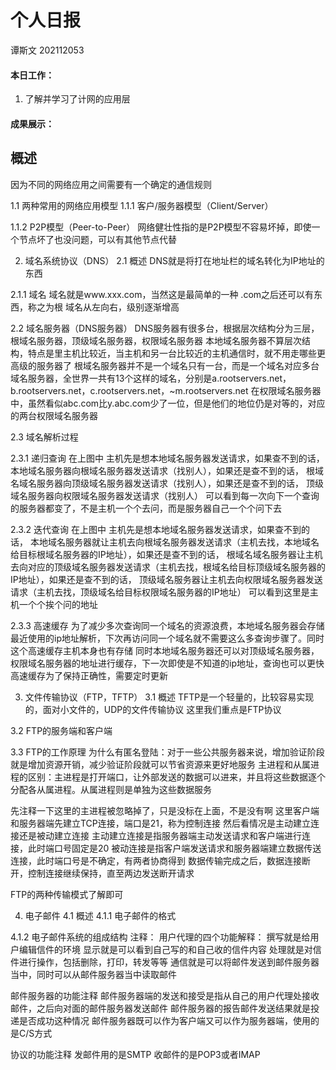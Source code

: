# 个人日报

谭斯文 202112053

#### 本日工作：

1. 了解并学习了计网的应用层

#### 成果展示：

## 概述

因为不同的网络应用之间需要有一个确定的通信规则


1.1 两种常用的网络应用模型
1.1.1 客户/服务器模型（Client/Server）


1.1.2 P2P模型（Peer-to-Peer）
网络健壮性指的是P2P模型不容易坏掉，即使一个节点坏了也没问题，可以有其他节点代替


2. 域名系统协议（DNS）
   2.1 概述
   DNS就是将打在地址栏的域名转化为IP地址的东西


2.1.1 域名
域名就是www.xxx.com，当然这是最简单的一种
.com之后还可以有东西，称之为根
域名从左向右，级别逐渐增高



2.2 域名服务器（DNS服务器）
DNS服务器有很多台，根据层次结构分为三层，根域名服务器，顶级域名服务器，权限域名服务器
本地域名服务器不算层次结构，特点是里主机比较近，当主机和另一台比较近的主机通信时，就不用走哪些更高级的服务器了
根域名服务器并不是一个域名只有一台，而是一个域名对应多台域名服务器，全世界一共有13个这样的域名，分别是a.rootservers.net，b.rootservers.net，c.rootservers.net，~m.rootservers.net
在权限域名服务器中，虽然看似abc.com比y.abc.com少了一位，但是他们的地位仍是对等的，对应的两台权限域名服务器


2.3 域名解析过程



2.3.1 递归查询
在上图中
主机先是想本地域名服务器发送请求，如果查不到的话，
本地域名服务器向根域名服务器发送请求（找别人），如果还是查不到的话，
根域名域名服务器向顶级域名服务器发送请求（找别人），如果还是查不到的话，
顶级域名服务器向权限域名服务器发送请求（找别人）
可以看到每一次向下一个查询的服务器都变了，不是主机一个个去问，而是服务器自己一个个问下去

2.3.2 迭代查询
在上图中
主机先是想本地域名服务器发送请求，如果查不到的话，
本地域名服务器就让主机去向根域名服务器发送请求（主机去找，本地域名给目标根域名服务器的IP地址），如果还是查不到的话，
根域名域名服务器让主机去向对应的顶级域名服务器发送请求（主机去找，根域名给目标顶级域名服务器的IP地址），如果还是查不到的话，
顶级域名服务器让主机去向权限域名服务器发送请求（主机去找，顶级域名给目标权限域名服务器的IP地址）
可以看到这里是主机一个个挨个问的地址

2.3.3 高速缓存
为了减少多次查询同一个域名的资源浪费，本地域名服务器会存储最近使用的ip地址解析，下次再访问同一个域名就不需要这么多查询步骤了。同时这个高速缓存主机本身也有存储
同时本地域名服务器还可以对顶级域名服务器，权限域名服务器的地址进行缓存，下一次即使是不知道的ip地址，查询也可以更快
高速缓存为了保持正确性，需要定时更新

3. 文件传输协议（FTP，TFTP）
   3.1 概述
   TFTP是一个轻量的，比较容易实现的，面对小文件的，UDP的文件传输协议
   这里我们重点是FTP协议


3.2 FTP的服务端和客户端


3.3 FTP的工作原理
为什么有匿名登陆：对于一些公共服务器来说，增加验证阶段就是增加资源开销，减少验证阶段就可以节省资源来更好地服务
主进程和从属进程的区别：主进程是打开端口，让外部发送的数据可以进来，并且将这些数据逐个分配各从属进程。从属进程则是单独为这些数据服务


先注释一下这里的主进程被忽略掉了，只是没标在上面，不是没有啊
这里客户端和服务器端先建立TCP连接，端口是21，称为控制连接
然后看情况是主动建立连接还是被动建立连接
主动建立连接是指服务器端主动发送请求和客户端进行连接，此时端口号固定是20
被动连接是指客户端发送请求和服务器端建立数据传送连接，此时端口号是不确定，有两者协商得到
数据传输完成之后，数据连接断开，控制连接继续保持，直至两边发送断开请求


FTP的两种传输模式了解即可


4. 电子邮件
   4.1 概述
   4.1.1 电子邮件的格式


4.1.2 电子邮件系统的组成结构
注释：
用户代理的四个功能解释：
撰写就是给用户编辑信件的环境
显示就是可以看到自己写的和自己收的信件内容
处理就是对信件进行操作，包括删除，打印，转发等等
通信就是可以将邮件发送到邮件服务器当中，同时可以从邮件服务器当中读取邮件

邮件服务器的功能注释
邮件服务器端的发送和接受是指从自己的用户代理处接收邮件，之后向对面的邮件服务器发送邮件
邮件服务器的报告邮件发送结果就是投递是否成功这种情况
邮件服务器既可以作为客户端又可以作为服务器端，使用的是C/S方式

协议的功能注释
发邮件用的是SMTP
收邮件的是POP3或者IMAP